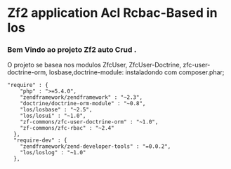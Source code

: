 # Zf2 application Acl Rcbac-Based in los
### Bem Vindo ao projeto Zf2 auto Crud .
O projeto se basea nos modulos ZfcUser, ZfcUser-Doctrine, zfc-user-doctrine-orm, losbase,doctrine-module:
instaladondo com composer.phar;

```
"require" : {
    "php" : ">=5.4.0",
    "zendframework/zendframework" : "~2.3",
    "doctrine/doctrine-orm-module" : "~0.8",
    "los/losbase" : "~2.5",
    "los/losui" : "~1.0",
    "zf-commons/zfc-user-doctrine-orm" : "~1.0",
    "zf-commons/zfc-rbac" : "~2.4"
  },
  "require-dev" : {
    "zendframework/zend-developer-tools" : "=0.0.2",
    "los/loslog" : "~1.0"
  },
```

